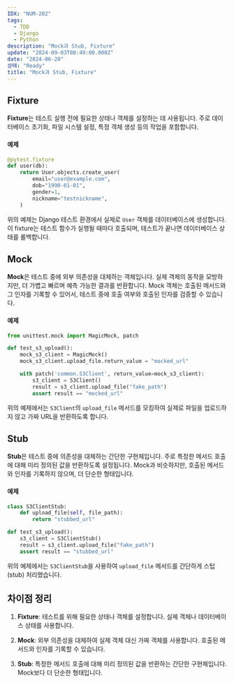 ```yaml
---
IDX: "NUM-202"
tags:
  - TDD
  - Django
  - Python
description: "Mock과 Stub, Fixture"
update: "2024-09-03T08:49:00.000Z"
date: "2024-06-20"
상태: "Ready"
title: "Mock과 Stub, Fixture"
---
```

## Fixture

**Fixture**는 테스트 실행 전에 필요한 상태나 객체를 설정하는 데 사용됩니다. 주로 데이터베이스 초기화, 파일 시스템 설정, 특정 객체 생성 등의 작업을 포함합니다.

#### 예제

```python
@pytest.fixture
def user(db):
    return User.objects.create_user(
        email="user@example.com",
        dob="1990-01-01",
        gender=1,
        nickname="testnickname",
    )
```

위의 예제는 Django 테스트 환경에서 실제로 `User` 객체를 데이터베이스에 생성합니다. 이 fixture는 테스트 함수가 실행될 때마다 호출되며, 테스트가 끝나면 데이터베이스 상태를 롤백합니다.

## Mock

**Mock**은 테스트 중에 외부 의존성을 대체하는 객체입니다. 실제 객체의 동작을 모방하지만, 더 가볍고 빠르며 예측 가능한 결과를 반환합니다. Mock 객체는 호출된 메서드와 그 인자를 기록할 수 있어서, 테스트 중에 호출 여부와 호출된 인자를 검증할 수 있습니다.

#### 예제

```python
from unittest.mock import MagicMock, patch

def test_s3_upload():
    mock_s3_client = MagicMock()
    mock_s3_client.upload_file.return_value = "mocked_url"

    with patch('common.S3Client', return_value=mock_s3_client):
        s3_client = S3Client()
        result = s3_client.upload_file("fake_path")
        assert result == "mocked_url"
```

위의 예제에서는 `S3Client`의 `upload_file` 메서드를 모킹하여 실제로 파일을 업로드하지 않고 가짜 URL을 반환하도록 합니다.

## Stub

**Stub**은 테스트 중에 의존성을 대체하는 간단한 구현체입니다. 주로 특정한 메서드 호출에 대해 미리 정의된 값을 반환하도록 설정됩니다. Mock과 비슷하지만, 호출된 메서드와 인자를 기록하지 않으며, 더 단순한 형태입니다.

#### 예제

```python
class S3ClientStub:
    def upload_file(self, file_path):
        return "stubbed_url"

def test_s3_upload():
    s3_client = S3ClientStub()
    result = s3_client.upload_file("fake_path")
    assert result == "stubbed_url"
```

위의 예제에서는 `S3ClientStub`을 사용하여 `upload_file` 메서드를 간단하게 스텁(stub) 처리했습니다.

## 차이점 정리

1. **Fixture**: 테스트를 위해 필요한 상태나 객체를 설정합니다. 실제 객체나 데이터베이스 상태를 사용합니다.

1. **Mock**: 외부 의존성을 대체하여 실제 객체 대신 가짜 객체를 사용합니다. 호출된 메서드와 인자를 기록할 수 있습니다.

1. **Stub**: 특정한 메서드 호출에 대해 미리 정의된 값을 반환하는 간단한 구현체입니다. Mock보다 더 단순한 형태입니다.



